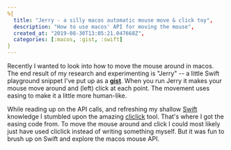 ```yaml
---
%{
  title: "Jerry - a silly macos automatic mouse move & click toy",
  description: "How to use macos' API for moving the mouse",
  created_at: "2019-08-30T13:05:21.047668Z",
  categories: [:macos, :gist, :swift]
}
---
```


Recently I wanted to look into how to move the mouse around in macos. The end result of my research and experimenting is "Jerry" -- a little Swift playground snippet I've put up as a [**gist**](https://gist.github.com/vorce/04e660526473beecdc3029cf7c5a761c). When you run Jerry it makes your mouse move around and (left) click at each point. The movement uses easing to make it a little more human-like.

While reading up on the API calls, and refreshing my shallow [Swift](https://docs.swift.org/swift-book/LanguageGuide/TheBasics.html) knowledge I stumbled upon the amazing [cliclick](https://github.com/BlueM/cliclick) tool. That's where I got the easing code from. To move the mouse around and click I could most likely just have used cliclick instead of writing something myself. But it was fun to brush up on Swift and explore the macos mouse API.

<script src="https://gist.github.com/vorce/04e660526473beecdc3029cf7c5a761c.js"></script>
